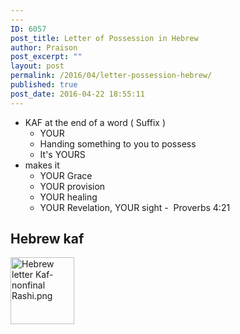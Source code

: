 ```yaml
---
---
ID: 6057
post_title: Letter of Possession in Hebrew
author: Praison
post_excerpt: ""
layout: post
permalink: /2016/04/letter-possession-hebrew/
published: true
post_date: 2016-04-22 18:55:11
---
```

<ul>
 	<li>KAF at the end of a word ( Suffix )
<ul>
 	<li>YOUR</li>
 	<li>Handing something to you to possess</li>
 	<li>It's YOURS</li>
</ul>
</li>
 	<li>makes it
<ul>
 	<li>YOUR Grace</li>
 	<li>YOUR provision</li>
 	<li>YOUR healing</li>
 	<li>YOUR Revelation, YOUR sight -  Proverbs 4:21</li>
</ul>
</li>
</ul>
<h2><strong><span id="Hebrew_kaf" class="mw-headline">Hebrew kaf</span></strong></h2>
<a class="image" href="https://en.wikipedia.org/wiki/File:Hebrew_letter_Kaf-nonfinal_Rashi.png"><img class="" src="https://upload.wikimedia.org/wikipedia/commons/thumb/0/0c/Hebrew_letter_Kaf-nonfinal_Rashi.png/35px-Hebrew_letter_Kaf-nonfinal_Rashi.png" srcset="//upload.wikimedia.org/wikipedia/commons/0/0c/Hebrew_letter_Kaf-nonfinal_Rashi.png 1.5x, //upload.wikimedia.org/wikipedia/commons/0/0c/Hebrew_letter_Kaf-nonfinal_Rashi.png 2x" alt="Hebrew letter Kaf-nonfinal Rashi.png" width="102" height="107" data-file-width="40" data-file-height="35" /></a>